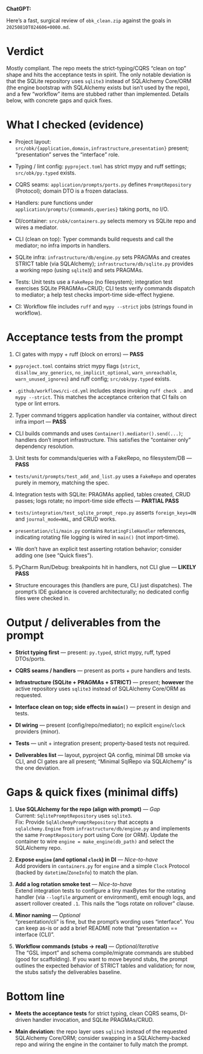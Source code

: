 **ChatGPT:**

Here’s a fast, surgical review of `obk_clean.zip` against the goals in `20250810T024606+0000.md`.

# Verdict

Mostly compliant. The repo meets the strict-typing/CQRS “clean on top” shape and hits the acceptance tests in spirit. The only notable deviation is that the SQLite repository uses `sqlite3` instead of SQLAlchemy Core/ORM (the engine bootstrap with SQLAlchemy exists but isn’t used by the repo), and a few “workflow” items are stubbed rather than implemented. Details below, with concrete gaps and quick fixes.

# What I checked (evidence)

* Project layout: `src/obk/{application,domain,infrastructure,presentation}` present; “presentation” serves the “interface” role.
    
* Typing / lint config: `pyproject.toml` has strict mypy and ruff settings; `src/obk/py.typed` exists.
    
* CQRS seams: `application/prompts/ports.py` defines `PromptRepository` (Protocol); domain DTO is a frozen dataclass.
    
* Handlers: pure functions under `application/prompts/{commands,queries}` taking ports, no I/O.
    
* DI/container: `src/obk/containers.py` selects memory vs SQLite repo and wires a mediator.
    
* CLI (clean on top): Typer commands build requests and call the mediator; no infra imports in handlers.
    
* SQLite infra: `infrastructure/db/engine.py` sets PRAGMAs and creates STRICT table (via SQLAlchemy); `infrastructure/db/sqlite.py` provides a working repo (using `sqlite3`) and sets PRAGMAs.
    
* Tests: Unit tests use a `FakeRepo` (no filesystem); integration test exercises SQLite PRAGMAs+CRUD; CLI tests verify commands dispatch to mediator; a help test checks import-time side-effect hygiene.
    
* CI: Workflow file includes `ruff` and `mypy --strict` jobs (strings found in workflow).
    

# Acceptance tests from the prompt

1. CI gates with mypy + ruff (block on errors) — **PASS**
    

* `pyproject.toml` contains strict mypy flags (`strict`, `disallow_any_generics`, `no_implicit_optional`, `warn_unreachable`, `warn_unused_ignores`) and ruff config; `src/obk/py.typed` exists.
    
* `.github/workflows/ci-cd.yml` includes steps invoking `ruff check .` and `mypy --strict`. This matches the acceptance criterion that CI fails on type or lint errors.
    

2. Typer command triggers application handler via container, without direct infra import — **PASS**
    

* CLI builds commands and uses `Container().mediator().send(...)`; handlers don’t import infrastructure. This satisfies the “container only” dependency resolution.
    

3. Unit tests for commands/queries with a FakeRepo, no filesystem/DB — **PASS**
    

* `tests/unit/prompts/test_add_and_list.py` uses a `FakeRepo` and operates purely in memory, matching the spec.
    

4. Integration tests with SQLite: PRAGMAs applied, tables created, CRUD passes; logs rotate; no import-time side effects — **PARTIAL PASS**
    

* `tests/integration/test_sqlite_prompt_repo.py` asserts `foreign_keys=ON` and `journal_mode=WAL`, and CRUD works.
    
* `presentation/cli/main.py` contains `RotatingFileHandler` references, indicating rotating file logging is wired in `main()` (not import-time).
    
* We don’t have an explicit test asserting rotation behavior; consider adding one (see “Quick fixes”).
    

5. PyCharm Run/Debug: breakpoints hit in handlers, not CLI glue — **LIKELY PASS**
    

* Structure encourages this (handlers are pure, CLI just dispatches). The prompt’s IDE guidance is covered architecturally; no dedicated config files were checked in.
    

# Output / deliverables from the prompt

* **Strict typing first** — present: `py.typed`, strict mypy, ruff, typed DTOs/ports.
    
* **CQRS seams / handlers** — present as ports + pure handlers and tests.
    
* **Infrastructure (SQLite + PRAGMAs + STRICT)** — present; **however** the active repository uses `sqlite3` instead of SQLAlchemy Core/ORM as requested.
    
* **Interface clean on top; side effects in `main()`** — present in design and tests.
    
* **DI wiring** — present (config/repo/mediator); no explicit `engine`/`clock` providers (minor).
    
* **Tests** — unit + integration present; property-based tests not required.
    
* **Deliverables list** — layout, pyproject QA config, minimal DB smoke via CLI, and CI gates are all present; “Minimal SqlRepo via SQLAlchemy” is the one deviation.
    

# Gaps & quick fixes (minimal diffs)

1. **Use SQLAlchemy for the repo (align with prompt)** — _Gap_  
    Current: `SqlitePromptRepository` uses `sqlite3`.  
    Fix: Provide `SqlAlchemyPromptRepository` that accepts a `sqlalchemy.Engine` from `infrastructure/db/engine.py` and implements the same `PromptRepository` port using Core (or ORM). Update the container to wire `engine = make_engine(db_path)` and select the SQLAlchemy repo.
    
2. **Expose `engine` (and optional `clock`) in DI** — _Nice-to-have_  
    Add providers in `containers.py` for `engine` and a simple `Clock` Protocol (backed by `datetime`/`ZoneInfo`) to match the plan.
    
3. **Add a log rotation smoke test** — _Nice-to-have_  
    Extend integration tests to configure a tiny maxBytes for the rotating handler (via `--logfile` argument or environment), emit enough logs, and assert rollover created `.1`. This nails the “logs rotate on rollover” clause.
    
4. **Minor naming** — _Optional_  
    “presentation/cli” is fine, but the prompt’s wording uses “interface”. You can keep as-is or add a brief README note that “presentation == interface (CLI)”.
    
5. **Workflow commands (stubs → real)** — _Optional/iterative_  
    The “GSL import” and schema compile/migrate commands are stubbed (good for scaffolding). If you want to move beyond stubs, the prompt outlines the expected behavior of STRICT tables and validation; for now, the stubs satisfy the deliverables baseline.
    

# Bottom line

* **Meets the acceptance tests** for strict typing, clean CQRS seams, DI-driven handler invocation, and SQLite PRAGMAs/CRUD.
    
* **Main deviation:** the repo layer uses `sqlite3` instead of the requested SQLAlchemy Core/ORM; consider swapping in a SQLAlchemy-backed repo and wiring the engine in the container to fully match the prompt.
    